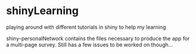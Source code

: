# shinyLearning
playing around with different tutorials in shiny to help my learning

shiny-personalNetwork contains the files necessary to produce the app for a multi-page survey. Still has a few issues to be worked on though...
